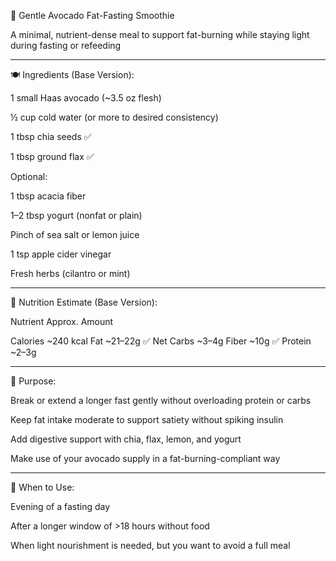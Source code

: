 🥑 Gentle Avocado Fat-Fasting Smoothie

A minimal, nutrient-dense meal to support fat-burning while staying light during fasting or refeeding


---

🍽️ Ingredients (Base Version):

1 small Haas avocado (~3.5 oz flesh)

½ cup cold water (or more to desired consistency)

1 tbsp chia seeds ✅

1 tbsp ground flax ✅

Optional:

1 tbsp acacia fiber

1–2 tbsp yogurt (nonfat or plain)

Pinch of sea salt or lemon juice

1 tsp apple cider vinegar

Fresh herbs (cilantro or mint)




---

🧾 Nutrition Estimate (Base Version):

Nutrient	Approx. Amount

Calories	~240 kcal
Fat	~21–22g ✅
Net Carbs	~3–4g
Fiber	~10g ✅
Protein	~2–3g



---

🧘 Purpose:

Break or extend a longer fast gently without overloading protein or carbs

Keep fat intake moderate to support satiety without spiking insulin

Add digestive support with chia, flax, lemon, and yogurt

Make use of your avocado supply in a fat-burning-compliant way



---

🍵 When to Use:

Evening of a fasting day

After a longer window of >18 hours without food

When light nourishment is needed, but you want to avoid a full meal


